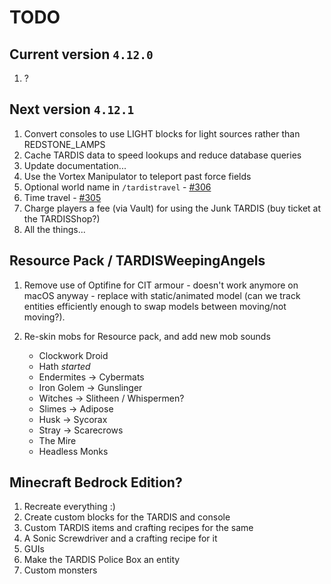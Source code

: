 # TODO

## Current version `4.12.0`

1. ?

## Next version `4.12.1`

1. Convert consoles to use LIGHT blocks for light sources rather than REDSTONE_LAMPS
2. Cache TARDIS data to speed lookups and reduce database queries
3. Update documentation...
4. Use the Vortex Manipulator to teleport past force fields
5. Optional world name in `/tardistravel` - [#306](https://github.com/eccentricdevotion/TARDIS/issues/306)
6. Time travel - [#305](https://github.com/eccentricdevotion/TARDIS/issues/305)
7. Charge players a fee (via Vault) for using the Junk TARDIS (buy ticket at the TARDISShop?)
8. All the things...

## Resource Pack / TARDISWeepingAngels

1. Remove use of Optifine for CIT armour - doesn't work anymore on macOS anyway - replace with static/animated model (can we track entities efficiently enough to swap models between moving/not moving?).
2. Re-skin mobs for Resource pack, and add new mob sounds

    * Clockwork Droid
    * Hath _started_
    * Endermites -> Cybermats
    * Iron Golem -> Gunslinger
    * Witches -> Slitheen / Whispermen?
    * Slimes -> Adipose
    * Husk -> Sycorax
    * Stray -> Scarecrows
    * The Mire
    * Headless Monks

## Minecraft Bedrock Edition?

1. Recreate everything :)
2. Create custom blocks for the TARDIS and console
3. Custom TARDIS items and crafting recipes for the same
4. A Sonic Screwdriver and a crafting recipe for it
5. GUIs
6. Make the TARDIS Police Box an entity
7. Custom monsters
